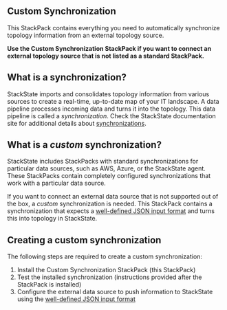 ## Custom Synchronization

This StackPack contains everything you need to automatically synchronize topology information from an external topology source.

**Use the Custom Synchronization StackPack if you want to connect an external topology source that is not listed as a standard StackPack.**

## What is a synchronization?

StackState imports and consolidates topology information from various sources to create a real-time, up-to-date map of your IT landscape. A data pipeline processes incoming data and turns it into the topology. This data pipeline is called a _synchronization_. Check the StackState documentation site for additional details about [synchronizations](https://docs.stackstate.com/configure/sync/).

## What is a _custom_ synchronization?

StackState includes StackPacks with standard synchronizations for particular data sources, such as AWS, Azure, or the StackState agent. These StackPacks contain completely configured synchronizations that work with a particular data source.

If you want to connect an external data source that is not supported out of the box, a _custom_ synchronization is needed. This StackPack contains a synchronization that expects a [well-defined JSON input format](https://docs.stackstate.com/configure/topology_synchronization/#topology-json-format) and turns this into topology in StackState.

## Creating a custom synchronization

The following steps are required to create a custom synchronization:

1. Install the Custom Synchronization StackPack (this StackPack)
2. Test the installed synchronization (instructions provided after the StackPack is installed)
3. Configure the external data source to push information to StackState using the [well-defined JSON input format](https://docs.stackstate.com/configure/topology_synchronization/#topology-json-format)
